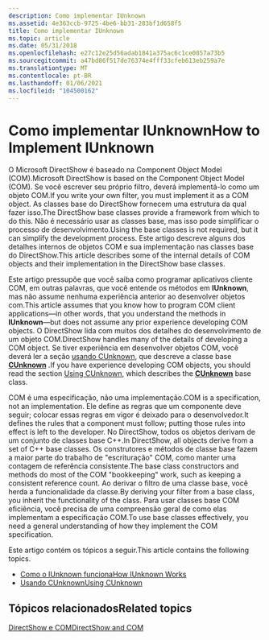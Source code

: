 ```yaml
---
description: Como implementar IUnknown
ms.assetid: 4e363ccb-9725-4be6-bb31-283bf1d658f5
title: Como implementar IUnknown
ms.topic: article
ms.date: 05/31/2018
ms.openlocfilehash: e27c12e25d56adab1841a375ac6c1ce0857a73b5
ms.sourcegitcommit: a47bd86f517de76374e4fff33cfeb613eb259a7e
ms.translationtype: MT
ms.contentlocale: pt-BR
ms.lasthandoff: 01/06/2021
ms.locfileid: "104500162"
---
```

# <a name="how-to-implement-iunknown"></a><span data-ttu-id="b90c8-103">Como implementar IUnknown</span><span class="sxs-lookup"><span data-stu-id="b90c8-103">How to Implement IUnknown</span></span>

<span data-ttu-id="b90c8-104">O Microsoft DirectShow é baseado na Component Object Model (COM).</span><span class="sxs-lookup"><span data-stu-id="b90c8-104">Microsoft DirectShow is based on the Component Object Model (COM).</span></span> <span data-ttu-id="b90c8-105">Se você escrever seu próprio filtro, deverá implementá-lo como um objeto COM.</span><span class="sxs-lookup"><span data-stu-id="b90c8-105">If you write your own filter, you must implement it as a COM object.</span></span> <span data-ttu-id="b90c8-106">As classes base do DirectShow fornecem uma estrutura da qual fazer isso.</span><span class="sxs-lookup"><span data-stu-id="b90c8-106">The DirectShow base classes provide a framework from which to do this.</span></span> <span data-ttu-id="b90c8-107">Não é necessário usar as classes base, mas isso pode simplificar o processo de desenvolvimento.</span><span class="sxs-lookup"><span data-stu-id="b90c8-107">Using the base classes is not required, but it can simplify the development process.</span></span> <span data-ttu-id="b90c8-108">Este artigo descreve alguns dos detalhes internos de objetos COM e sua implementação nas classes base do DirectShow.</span><span class="sxs-lookup"><span data-stu-id="b90c8-108">This article describes some of the internal details of COM objects and their implementation in the DirectShow base classes.</span></span>

<span data-ttu-id="b90c8-109">Este artigo pressupõe que você saiba como programar aplicativos cliente COM, em outras palavras, que você entende os métodos em **IUnknown**, mas não assume nenhuma experiência anterior ao desenvolver objetos com.</span><span class="sxs-lookup"><span data-stu-id="b90c8-109">This article assumes that you know how to program COM client applications—in other words, that you understand the methods in **IUnknown**—but does not assume any prior experience developing COM objects.</span></span> <span data-ttu-id="b90c8-110">O DirectShow lida com muitos dos detalhes do desenvolvimento de um objeto COM.</span><span class="sxs-lookup"><span data-stu-id="b90c8-110">DirectShow handles many of the details of developing a COM object.</span></span> <span data-ttu-id="b90c8-111">Se tiver experiência em desenvolver objetos COM, você deverá ler a seção [usando CUnknown](using-cunknown.md), que descreve a classe base [**CUnknown**](cunknown.md) .</span><span class="sxs-lookup"><span data-stu-id="b90c8-111">If you have experience developing COM objects, you should read the section [Using CUnknown](using-cunknown.md), which describes the [**CUnknown**](cunknown.md) base class.</span></span>

<span data-ttu-id="b90c8-112">COM é uma especificação, não uma implementação.</span><span class="sxs-lookup"><span data-stu-id="b90c8-112">COM is a specification, not an implementation.</span></span> <span data-ttu-id="b90c8-113">Ele define as regras que um componente deve seguir; colocar essas regras em vigor é deixado para o desenvolvedor.</span><span class="sxs-lookup"><span data-stu-id="b90c8-113">It defines the rules that a component must follow; putting those rules into effect is left to the developer.</span></span> <span data-ttu-id="b90c8-114">No DirectShow, todos os objetos derivam de um conjunto de classes base C++.</span><span class="sxs-lookup"><span data-stu-id="b90c8-114">In DirectShow, all objects derive from a set of C++ base classes.</span></span> <span data-ttu-id="b90c8-115">Os construtores e métodos de classe base fazem a maior parte do trabalho de "escrituração" COM, como manter uma contagem de referência consistente.</span><span class="sxs-lookup"><span data-stu-id="b90c8-115">The base class constructors and methods do most of the COM "bookkeeping" work, such as keeping a consistent reference count.</span></span> <span data-ttu-id="b90c8-116">Ao derivar o filtro de uma classe base, você herda a funcionalidade da classe.</span><span class="sxs-lookup"><span data-stu-id="b90c8-116">By deriving your filter from a base class, you inherit the functionality of the class.</span></span> <span data-ttu-id="b90c8-117">Para usar classes base COM eficiência, você precisa de uma compreensão geral de como elas implementam a especificação COM.</span><span class="sxs-lookup"><span data-stu-id="b90c8-117">To use base classes effectively, you need a general understanding of how they implement the COM specification.</span></span>

<span data-ttu-id="b90c8-118">Este artigo contém os tópicos a seguir.</span><span class="sxs-lookup"><span data-stu-id="b90c8-118">This article contains the following topics.</span></span>

-   [<span data-ttu-id="b90c8-119">Como o IUnknown funciona</span><span class="sxs-lookup"><span data-stu-id="b90c8-119">How IUnknown Works</span></span>](how-iunknown-works.md)
-   [<span data-ttu-id="b90c8-120">Usando CUnknown</span><span class="sxs-lookup"><span data-stu-id="b90c8-120">Using CUnknown</span></span>](using-cunknown.md)

## <a name="related-topics"></a><span data-ttu-id="b90c8-121">Tópicos relacionados</span><span class="sxs-lookup"><span data-stu-id="b90c8-121">Related topics</span></span>

<dl> <dt>

[<span data-ttu-id="b90c8-122">DirectShow e COM</span><span class="sxs-lookup"><span data-stu-id="b90c8-122">DirectShow and COM</span></span>](directshow-and-com.md)
</dt> </dl>

 

 



